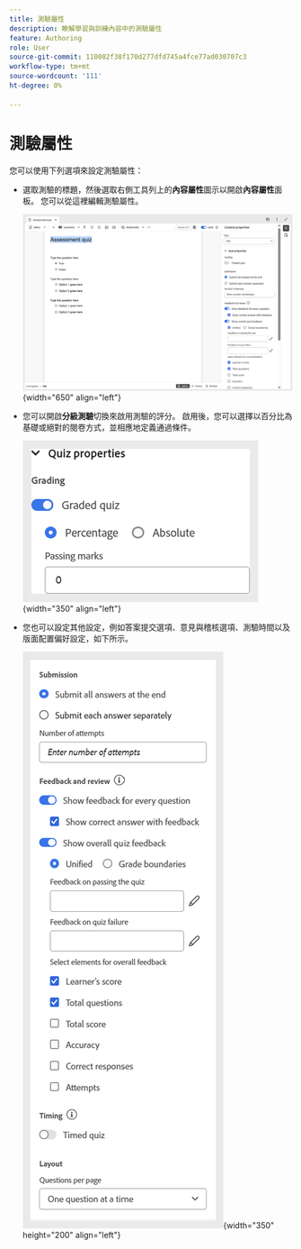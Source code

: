 ```yaml
---
title: 測驗屬性
description: 瞭解學習與訓練內容中的測驗屬性
feature: Authoring
role: User
source-git-commit: 110082f38f170d277dfd745a4fce77ad030707c3
workflow-type: tm+mt
source-wordcount: '111'
ht-degree: 0%

---
```


# 測驗屬性

您可以使用下列選項來設定測驗屬性：

- 選取測驗的標題，然後選取右側工具列上的&#x200B;**內容屬性**&#x200B;圖示以開啟&#x200B;**內容屬性**&#x200B;面板。 您可以從這裡編輯測驗屬性。

  ![](assets/quiz-properties.png){width="650" align="left"}

- 您可以開啟&#x200B;**分級測驗**&#x200B;切換來啟用測驗的評分。 啟用後，您可以選擇以百分比為基礎或絕對的閱卷方式，並相應地定義通過條件。

  ![](assets/quiz-grading.png){width="350" align="left"}

- 您也可以設定其他設定，例如答案提交選項、意見與稽核選項、測驗時間以及版面配置偏好設定，如下所示。

  ![](assets/additional-quiz-properties.png){width="350" height="200" align="left"}
